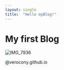 ```yaml
---
layout: single
title:  "Hello myBlog!"
---
```


# My first Blog



![IMG_7936](/Users/connie/Desktop/Projects/verocony-github-blog/verocony.github.io/images/2024-01-28-first/IMG_7936.JPG)



@verocony.github.io
